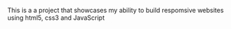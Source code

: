 This is a a project that showcases my ability to build respomsive websites using html5, css3 and JavaScript



